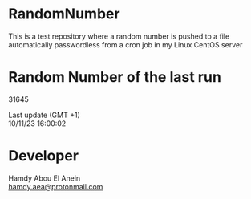 # RandomNumber    
This is a test repository where a random number is pushed to a file automatically passwordless from a cron job in my Linux CentOS server    
# Random Number of the last run   
31645
      
Last update (GMT +1)    
10/11/23 16:00:02
# Developer    
Hamdy Abou El Anein   
hamdy.aea@protonmail.com
